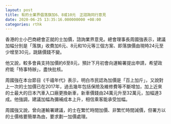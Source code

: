 ```yaml
---
layout: post
title: 有的士業界倡落旗加6、8或10元　正諮詢同行意見
date: 2020-06-25 13:35:16.000000000 +08:00
categories: rthk
---
```


香港的士小巴商總會正就的士加價，諮詢業界意見。總會理事長周國強表示，建議加幅分別是「落旗」收費加6元、8元和10元等三個方案、即落旗價由現時24元至少增至30元，跳錶價錢不變。

他又說，較多會員支持加價約6至8元，預計下月初會向運輸署提出申請，希望政府能「特事特辦」，盡快批核。

周國強在本台節目《千禧年代》表示，明白市民認為加價是「百上加斤」，又說對上一次的士加價已在2017年，過去幾年包括保險及維修費等不斷增加，加上近來的士最大的日本汽車入口廠更換新車，新車價錢由24萬元升至32萬元，加幅達3成。他強調，建議加幅為彌補成本上升，相信乘客能承受加幅。

周國強又說，曾向運輸署建議，的士在繁忙時間加價、非繁忙時間減價，但署方以的士價格要簡單為由，要求劃一加價處理。
